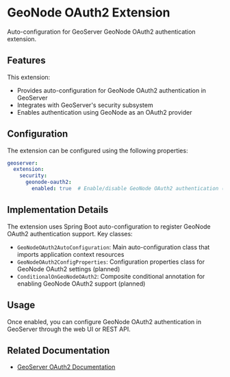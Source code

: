 # GeoNode OAuth2 Extension

Auto-configuration for GeoServer GeoNode OAuth2 authentication extension.

## Features

This extension:
- Provides auto-configuration for GeoNode OAuth2 authentication in GeoServer
- Integrates with GeoServer's security subsystem
- Enables authentication using GeoNode as an OAuth2 provider

## Configuration

The extension can be configured using the following properties:

```yaml
geoserver:
  extension:
    security:
      geonode-oauth2:
        enabled: true  # Enable/disable GeoNode OAuth2 authentication (default: true)
```

## Implementation Details

The extension uses Spring Boot auto-configuration to register GeoNode OAuth2 authentication support. Key classes:

- `GeoNodeOAuth2AutoConfiguration`: Main auto-configuration class that imports application context resources
- `GeoNodeOAuth2ConfigProperties`: Configuration properties class for GeoNode OAuth2 settings (planned)
- `ConditionalOnGeoNodeOAuth2`: Composite conditional annotation for enabling GeoNode OAuth2 support (planned)

## Usage

Once enabled, you can configure GeoNode OAuth2 authentication in GeoServer through the web UI or REST API.

## Related Documentation

- [GeoServer OAuth2 Documentation](https://docs.geoserver.org/latest/en/user/security/oauth2/index.html)